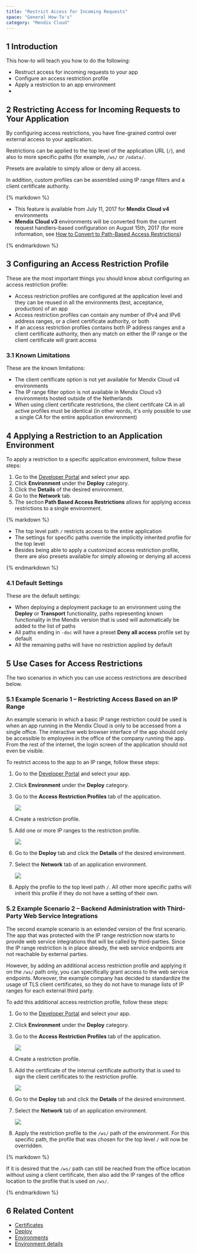 ```yaml
---
title: "Restrict Access for Incoming Requests"
space: "General How-To's"
category: "Mendix Cloud"
---
```


## 1 Introduction

This how-to will teach you how to do the following:

* Restruct access for incoming requests to your app
* Configure an access restriction profile
* Apply a restriction to an app environment
* 

## 2 Restricting Access for Incoming Requests to Your Application

By configuring access restrictions, you have fine-grained control over external access to your application.

Restrictions can be applied to the top level of the application URL (`/`), and also to more specific paths (for example, `/ws/` or `/odata/`.

Presets are available to simply allow or deny all access.

In addition, custom profiles can be assembled using IP range filters and a client certificate authority.

<div class="alert alert-info">{% markdown %}

* This feature is available from July 11, 2017 for **Mendix Cloud v4** environments
* **Mendix Cloud v3** environments will be converted from the current request handlers-based configuration on August 15th, 2017 (for more information, see [How to Convert to Path-Based Access Restrictions](request-handlers-to-pbar))

{% endmarkdown %}</div>

## 3 Configuring an Access Restriction Profile

These are the most important things you should know about configuring an access restriction profile:

* Access restriction profiles are configured at the application level and they can be reused in all the environments (test, acceptance, production) of an app
* Access restriction profiles can contain any number of IPv4 and IPv6 address ranges, or a client certificate authority, or both
* If an access restriction profiles contains both IP address ranges and a client certificate authority, then any match on either the IP range or the client certificate will grant access

### 3.1 Known Limitations

These are the known limitations:

* The client certificate option is not yet available for Mendix Cloud v4 environments
* The IP range filter option is not available in Mendix Cloud v3 environments hosted outside of the Netherlands
* When using client certificate restrictions, the client certifcate CA in all active profiles must be identical (in other words, it's only possible to use a single CA for the entire application environment)

## 4 Applying a Restriction to an Application Environment

To apply a restriction to a specific application environment, follow these steps:

1. Go to the [Developer Portal](http://home.mendix.com) and select your app.
2. Click **Environment** under the **Deploy** category.
3. Click the **Details** of the desired environment.
4. Go to the **Network** tab.
5. The section **Path Based Access Restrictions** allows for applying access restrictions to a single environment.

<div class="alert alert-info">{% markdown %}

* The top level path `/` restricts access to the entire application
* The settings for specific paths override the implicitly inherited profile for the top level
* Besides being able to apply a customized access restriction profile, there are also presets available for simply allowing or denying all access

{% endmarkdown %}</div>

### 4.1 Default Settings

These are the default settings:

* When deploying a deployment package to an environment using the **Deploy** or **Transport** functionality, paths representing known functionality in the Mendix version that is used will automatically be added to the list of paths
* All paths ending in `-doc` will have a preset **Deny all access** profile set by default
* All the remaining paths will have no restriction applied by default

## 5 Use Cases for Access Restrictions

The two scenarios in which you can use access restrictions are described below.

### 5.1 Example Scenario 1 – Restricting Access Based on an IP Range

An example scenario in which a basic IP range restriction could be used is when an app running in the Mendix Cloud is only to be accessed from a single office. The interactive web browser interface of the app should only be accessible to employees in the office of the company running the app. From the rest of the internet, the login screen of the application should not even be visible.

To restrict access to the app to an IP range, follow these steps:

1. Go to the [Developer Portal](http://home.mendix.com) and select your app.
2. Click **Environment** under the **Deploy** category.
3. Go to the **Access Restriction Profiles** tab of the application.

    ![](attachments/app-restriction.png)

4. Create a restriction profile.
5. Add one or more IP ranges to the restriction profile.

    ![](attachments/scenario1.png)

6. Go to the **Deploy** tab and click the **Details** of the desired environment.
7. Select the **Network** tab of an application environment.

    ![](attachments/environment-restriction.png)

8. Apply the profile to the top level path `/`. All other more specific paths will inherit this profile if they do not have a setting of their own.

### 5.2 Example Scenario 2 – Backend Administration with Third-Party Web Service Integrations

The second example scenario is an extended version of the first scenario. The app that was protected with the IP range restriction now starts to provide web service integrations that will be called by third-parties. Since the IP range restriction is in place already, the web service endpoints are not reachable by external parties.

However, by adding an additional access restriction profile and applying it on the `/ws/` path only, you can specifically grant access to the web service endpoints. Moreover, the example company has decided to standardize the usage of TLS client certificates, so they do not have to manage lists of IP ranges for each external third party.

To add this additional access restriction profile, follow these steps:

1. Go to the [Developer Portal](http://home.mendix.com) and select your app.
2. Click **Environment** under the **Deploy** category.
3. Go to the **Access Restriction Profiles** tab of the application.

    ![](attachments/app-restriction.png)

4. Create a restriction profile.
5. Add the certificate of the internal certificate authority that is used to sign the client certificates to the restriction profile.

    ![](attachments/scenario2.png)

6. Go to the **Deploy** tab and click the **Details** of the desired environment.
7. Select the **Network** tab of an application environment.

    ![](attachments/environment-restriction.png)

8. Apply the restriction profile to the `/ws/` path of the environment. For this specific path, the profile that was chosen for the top level `/` will now be overridden.

<div class="alert alert-info">{% markdown %}

If it is desired that the `/ws/` path can still be reached from the office location without using a client certificate, then also add the IP ranges of the office location to the profile that is used on `/ws/`.

{% endmarkdown %}</div>

## 6 Related Content

* [Certificates](/refguide/certificates)
* [Deploy](/developerportal/deploy)
* [Environments](/developerportal/deploy/environments)
* [Environment details](/developerportal/deploy/environments)
